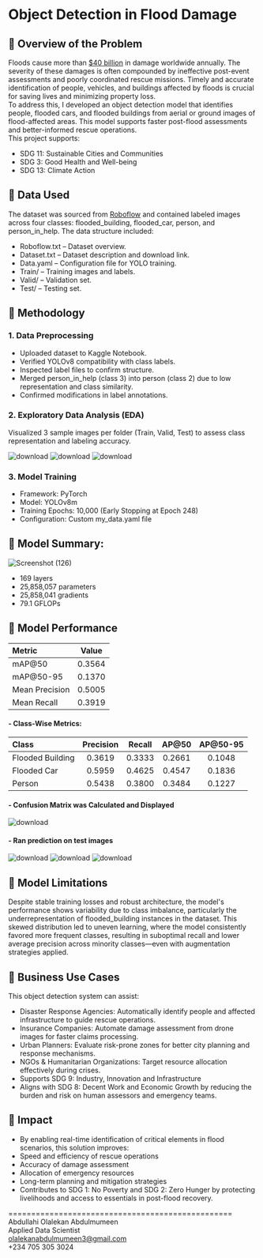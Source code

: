# Object Detection in Flood Damage
## 🔹 Overview of the Problem
Floods cause more than [$40 billion](https://www.nationalgeographic.com/environment/article/floods) in damage worldwide annually. The severity of these damages is often compounded by ineffective post-event assessments and poorly coordinated rescue missions. Timely and accurate identification of people, vehicles, and buildings affected by floods is crucial for saving lives and minimizing property loss. <br/>
To address this, I developed an object detection model that identifies people, flooded cars, and flooded buildings from aerial or ground images of flood-affected areas. This model supports faster post-flood assessments and better-informed rescue operations. <br/>
This project supports: <br/>
- SDG 11: Sustainable Cities and Communities
- SDG 3: Good Health and Well-being
- SDG 13: Climate Action

## 🔹 Data Used
The dataset was sourced from [Roboflow](https://universe.roboflow.com/columbia-university-d9ggz/flood-object-detection-2olqp/dataset/1) and contained labeled images across four classes: flooded_building, flooded_car, person, and person_in_help. The data structure included: <br/>
- Roboflow.txt – Dataset overview.
- Dataset.txt – Dataset description and download link.
- Data.yaml – Configuration file for YOLO training.
- Train/ – Training images and labels.
- Valid/ – Validation set.
- Test/ – Testing set.

## 🔹 Methodology
### 1. Data Preprocessing
- Uploaded dataset to Kaggle Notebook.
- Verified YOLOv8 compatibility with class labels.
- Inspected label files to confirm structure.
- Merged person_in_help (class 3) into person (class 2) due to low representation and class similarity.
- Confirmed modifications in label annotations.

### 2. Exploratory Data Analysis (EDA)
Visualized 3 sample images per folder (Train, Valid, Test) to assess class representation and labeling accuracy. <br/>

![download](https://github.com/user-attachments/assets/3fbf72e7-3de2-4a21-aed5-031ab488600e)
![download](https://github.com/user-attachments/assets/fbf2d922-03f1-4f38-bacb-5a92a7b9a232)
![download](https://github.com/user-attachments/assets/2ad8eb1c-77cd-4af8-8bc4-6562a2b8d26a)

### 3. Model Training
- Framework: PyTorch
- Model: YOLOv8m
- Training Epochs: 10,000 (Early Stopping at Epoch 248)
- Configuration: Custom my_data.yaml file

## 🔹 Model Summary:

![Screenshot (126)](https://github.com/user-attachments/assets/d7a808f2-8a77-4cdd-b240-19c754779a74)

- 169 layers
- 25,858,057 parameters
- 25,858,041 gradients
- 79.1 GFLOPs

## 🔹 Model Performance
| Metric         | Value   |
|:---------------|:-------:|
| mAP@50         | 0.3564  |
| mAP@50-95      | 0.1370  |
| Mean Precision | 0.5005  |
| Mean Recall    | 0.3919  |

#### - Class-Wise Metrics:
| Class            | Precision | Recall  | AP@50   | AP@50-95 |
|:-----------------|:---------:|:-------:|:-------:|:--------:|
| Flooded Building |  0.3619   | 0.3333  | 0.2661  |  0.1048  |
| Flooded Car      |  0.5959   | 0.4625  | 0.4547  |  0.1836  |
| Person           |  0.5438   | 0.3800  | 0.3484  |  0.1227  |

#### - Confusion Matrix was Calculated and Displayed

![download](https://github.com/user-attachments/assets/1fd2207a-7273-451e-bc6d-3c79a3b417c1)

#### - Ran prediction on test images

![download](https://github.com/user-attachments/assets/e7848d11-8129-4783-ad3f-89b3fc022952)
![download](https://github.com/user-attachments/assets/b1a8df04-c5a3-443d-8fac-7231bae8fe7f)
![download](https://github.com/user-attachments/assets/457b65a3-f20a-42bb-88d6-1db4c2c8fef4)

## 🔹 Model Limitations
Despite stable training losses and robust architecture, the model's performance shows variability due to class imbalance, particularly the underrepresentation of flooded_building instances in the dataset. This skewed distribution led to uneven learning, where the model consistently favored more frequent classes, resulting in suboptimal recall and lower average precision across minority classes—even with augmentation strategies applied.

## 🔹 Business Use Cases
This object detection system can assist: <br/>
- Disaster Response Agencies: Automatically identify people and affected infrastructure to guide rescue operations.
- Insurance Companies: Automate damage assessment from drone images for faster claims processing.
- Urban Planners: Evaluate risk-prone zones for better city planning and response mechanisms.
- NGOs & Humanitarian Organizations: Target resource allocation effectively during crises.
- Supports SDG 9: Industry, Innovation and Infrastructure
- Aligns with SDG 8: Decent Work and Economic Growth by reducing the burden and risk on human assessors and emergency teams.

## 🔹 Impact
- By enabling real-time identification of critical elements in flood scenarios, this solution improves:
- Speed and efficiency of rescue operations
- Accuracy of damage assessment
- Allocation of emergency resources
- Long-term planning and mitigation strategies
- Contributes to SDG 1: No Poverty and SDG 2: Zero Hunger by protecting livelihoods and access to essentials in post-flood recovery.

================================================= <br/>
Abdullahi Olalekan Abdulmumeen <br/>
Applied Data Scientist <br/>
olalekanabdulmumeen3@gmail.com <br/>
+234 705 305 3024
